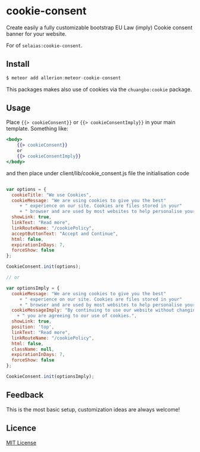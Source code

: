# cookie-consent

Create easily a fully customizable bootstrap EU Law (imply) Cookie consent banner for your website.

For of ``selaias:cookie-consent``.

## Install

```js
$ meteor add allerion:meteor-cookie-consent
```

This packages makes also use of cookies via the `chuangbo:cookie` package.

## Usage

Place `{{> cookieConsent}}`  or `{{> cookieConsentImply}}` in your main template. Something like:

```handlebars
<body>
    {{> cookieConsent}}
    or
    {{> cookieConsentImply}}
</body>
```

and then place under client/lib/cookie_consent.js file the initialisation code

```js

var options = {
  cookieTitle: "We use Cookies",
  cookieMessage: "We are using cookies to give you the best"
     + " experience on our site. Cookies are files stored in your"
     + " browser and are used by most websites to help personalise your web experience.",
  showLink: true,
  linkText: "Read more",
  linkRouteName: "/cookiePolicy",
  acceptButtonText: "Accept and Continue",
  html: false,
  expirationInDays: 7,
  forceShow: false
};

CookieConsent.init(options);

// or

var optionsImply = {
  cookieMessage: "We are using cookies to give you the best"
     + " experience on our site. Cookies are files stored in your"
     + " browser and are used by most websites to help personalise your web experience.",
  cookieMessageImply: "By continuing to use our website without changing the settings,"
    + " you are agreeing to our use of cookies.",
  showLink: true,
  position: 'top',
  linkText: "Read more",
  linkRouteName: "/cookiePolicy",
  html: false,
  className: null,
  expirationInDays: 7,
  forceShow: false
};

CookieConsent.init(optionsImply);

```

## Feedback
This is the most basic setup, customization ideas are always welcome!

## Licence

[MIT License](http://opensource.org/licenses/MIT)
